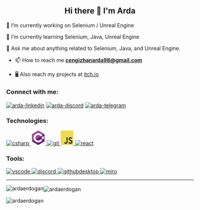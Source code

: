 <h2 align="center">Hi there 👋 I'm Arda</h2>

<p>

🔭 I’m currently working on Selenium / Unreal Engine

🌱 I’m currently learning Selenium, Java, Unreal Engine

💬 Ask me about anything related to Selenium, Java, and Unreal Engine.

- 📫 How to reach me **cengizhanarda98@gmail.com**

- 🖥️ Also reach my projects at [itch.io][Itch.io]

</p>

<h3 align="left">Connect with me:</h3>
<p align="left">
<a href="https://www.linkedin.com/in/arda-erdogan/" target="blank" rel=”noopener”><img align="center" src="https://raw.githubusercontent.com/rahuldkjain/github-profile-readme-generator/master/src/images/icons/Social/linked-in-alt.svg" alt="arda-linkedin" height="30" width="30" /></a> 
<a href="https://discordapp.com/users/238976488869724162" target="blank" rel=”noopener”><img align="center" src="https://raw.githubusercontent.com/rahuldkjain/github-profile-readme-generator/master/src/images/icons/Social/discord.svg" alt="arda-discord" height="35" width="35" /></a>
<a href="https://t.me/cardaerdogan" target="blank" rel="noopener"><img align="center" src="https://seeklogo.com/images/T/telegram-new-2019-logo-060F2D4B81-seeklogo.com.png" alt="arda-telegram" height="35" width="35" /></a>
</p>

<h3 align="left">Technologies:</h3>
<p align="left"> 
<a href="https://unity.com/" target="_blank" rel=”noopener”> <img src="https://seeklogo.com/images/U/unity-logo-988A22E703-seeklogo.com.png" alt="csharp" width="40" height="40"/> </a>
<a href="https://docs.microsoft.com/en-us/dotnet/csharp/" target="_blank" rel=”noopener”> <img src="https://raw.githubusercontent.com/devicons/devicon/master/icons/csharp/csharp-original.svg" alt="csharp" width="40" height="40"/> </a>
<a href="https://git-scm.com/" target="_blank" rel="noreferrer"> <img src="https://www.vectorlogo.zone/logos/git-scm/git-scm-icon.svg" alt="git" width="40" height="40"/> </a> 
<a href="https://developer.mozilla.org/en-US/docs/Web/JavaScript" target="_blank" rel=”noopener”> <img src="https://raw.githubusercontent.com/devicons/devicon/master/icons/javascript/javascript-original.svg" alt="javascript" width="35" height="40"/> </a> 
<a href="https://reactjs.org/" target="_blank" rel=”noopener”> <img src="https://upload.wikimedia.org/wikipedia/commons/thumb/4/47/React.svg/1200px-React.svg.png" alt="react" width="42" height="40"/> </a> 

  
<h3 align="left">Tools:</h3>
<a href="https://code.visualstudio.com/" target="_blank" rel=”noopener”> <img src="https://upload.wikimedia.org/wikipedia/commons/thumb/9/9a/Visual_Studio_Code_1.35_icon.svg/1024px-Visual_Studio_Code_1.35_icon.svg.png" alt="vscode" width="40" height="40"/> </a> 
<a href="https://discord.com/" target="_blank" rel=”noopener”> <img src="https://cdn4.iconfinder.com/data/icons/logos-and-brands/512/91_Discord_logo_logos-512.png" alt="discord" width="40" height="40"/> </a> 
<a href="https://desktop.github.com target="_blank" rel=”noopener”> <img src="https://desktop.github.com/images/desktop-icon.svg" alt="githubdesktop" width="40" height="40"/> </a>
<a href="https://miro.com/" target="_blank" rel=”noopener”> <img src="https://seeklogo.com/images/M/miro-logo-A7556EE400-seeklogo.com.png" alt="miro" width="40" height="36"/> </a>
</p>

---
<p><img align="left" src="https://github-readme-stats.vercel.app/api/top-langs?username=ArdaEr&show_icons=true&hide_border=false&title_color=E88DE4&icon_color=FFFFD0&bg_color=09131B&text_color=ffffff&border_color=C337D1&locale=en&layout=compact" alt="ardaerdogan" /></p>

<p><img align="center" src="https://github-readme-stats.vercel.app/api?username=ArdaEr&show_icons=true&hide_border=false&title_color=E88DE4&icon_color=FFFFD0&bg_color=09131B&text_color=ffffff&border_color=C337D1" alt="ardaerdogan"/></p>

<p align="left"> <img src="https://komarev.com/ghpvc/?username=ArdaEr&label=Profile%20views&color=C337D1&style=flat" alt="ardaerdogan" /> </p>

[Itch.io]: https://ardaer.itch.io
